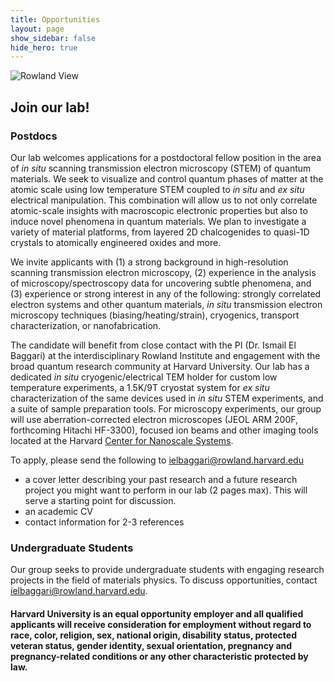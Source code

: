 ```yaml
---
title: Opportunities
layout: page
show_sidebar: false
hide_hero: true
---
```


![Rowland View](../img/RowlandView.jpg)

## Join our lab!

### Postdocs

Our lab welcomes applications for a postdoctoral fellow position in the area of <em> in situ </em> scanning transmission electron microscopy (STEM) of quantum materials. 
We seek to visualize and control quantum phases of matter at the atomic scale using low temperature STEM coupled to <em>in situ</em> and <em>ex situ</em> electrical manipulation. This combination will allow us to not only correlate atomic-scale insights with macroscopic electronic properties but also to induce novel phenomena in quantum materials. We plan to investigate a variety of material platforms, from layered 2D chalcogenides to quasi-1D crystals to atomically engineered oxides and more. 

We invite applicants with (1) a strong background in high-resolution scanning transmission electron microscopy, (2) experience in the analysis of 
microscopy/spectroscopy data for uncovering subtle phenomena, and (3) experience or strong interest in any of the following: 
strongly correlated electron systems and other quantum materials, <em>in situ </em> transmission electron microscopy techniques (biasing/heating/strain), cryogenics, transport characterization, or nanofabrication.

The candidate will benefit from close contact with the PI (Dr. Ismail El Baggari) at the interdisciplinary Rowland Institute and engagement with the broad quantum research community at Harvard University. Our lab has a dedicated <em>in situ</em> cryogenic/electrical TEM holder for custom low temperature experiments, a 1.5K/9T cryostat system for <em>ex situ</em> characterization of the same devices used in <em>in situ</em> STEM experiments, and a suite of sample preparation tools. For microscopy experiments, our group will use aberration-corrected electron microscopes (JEOL ARM 200F, forthcoming Hitachi HF-3300), focused ion beams and other imaging tools located at the Harvard [Center for Nanoscale Systems](https://cns1.rc.fas.harvard.edu/).

To apply, please send the following to ielbaggari@rowland.harvard.edu 
* a cover letter describing your past research and a future research project you might want to perform  in our lab (2 pages max). This will serve a starting point for discussion.
* an academic CV  
* contact information for 2-3 references

### Undergraduate Students

Our group seeks to provide undergraduate students with engaging research projects in the field of materials physics. To discuss opportunities, contact ielbaggari@rowland.harvard.edu. 


#### Harvard University is an equal opportunity employer and all qualified applicants will receive consideration for employment without regard to race, color, religion, sex, national origin, disability status, protected veteran status, gender identity, sexual orientation, pregnancy and pregnancy-related conditions or any other characteristic protected by law.

